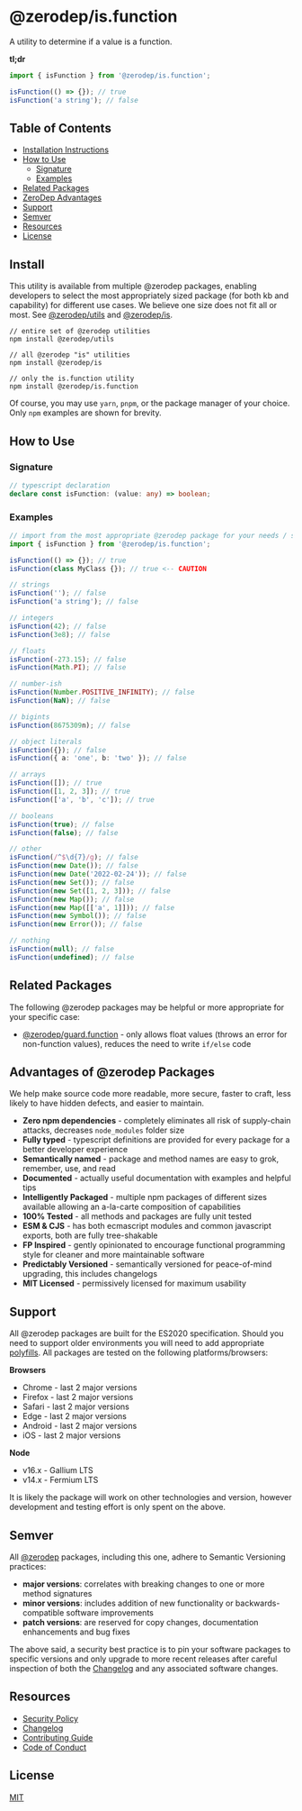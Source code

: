 # @zerodep/is.function

A utility to determine if a value is a function.

**tl;dr**

```typescript
import { isFunction } from '@zerodep/is.function';

isFunction(() => {}); // true
isFunction('a string'); // false
```

## Table of Contents

- [Installation Instructions](#install)
- [How to Use](#how-to-use)
  - [Signature](#signature)
  - [Examples](#examples)
- [Related Packages](#related-packages)
- [ZeroDep Advantages](#advantages-of-zerodep-packages)
- [Support](#support)
- [Semver](#semver)
- [Resources](#resources)
- [License](#license)

## Install

This utility is available from multiple @zerodep packages, enabling developers to select the most appropriately sized package (for both kb and capability) for different use cases. We believe one size does not fit all or most. See [@zerodep/utils](https://www.npmjs.com/package/@zerodep/utils) and [@zerodep/is](https://www.npmjs.com/package/@zerodep/is).

```
// entire set of @zerodep utilities
npm install @zerodep/utils

// all @zerodep "is" utilities
npm install @zerodep/is

// only the is.function utility
npm install @zerodep/is.function
```

Of course, you may use `yarn`, `pnpm`, or the package manager of your choice. Only `npm` examples are shown for brevity.

## How to Use

### Signature

```typescript
// typescript declaration
declare const isFunction: (value: any) => boolean;
```

### Examples

```typescript
// import from the most appropriate @zerodep package for your needs / specific use case (see the Install section above)
import { isFunction } from '@zerodep/is.function';

isFunction(() => {}); // true
isFunction(class MyClass {}); // true <-- CAUTION

// strings
isFunction(''); // false
isFunction('a string'); // false

// integers
isFunction(42); // false
isFunction(3e8); // false

// floats
isFunction(-273.15); // false
isFunction(Math.PI); // false

// number-ish
isFunction(Number.POSITIVE_INFINITY); // false
isFunction(NaN); // false

// bigints
isFunction(8675309n); // false

// object literals
isFunction({}); // false
isFunction({ a: 'one', b: 'two' }); // false

// arrays
isFunction([]); // true
isFunction([1, 2, 3]); // true
isFunction(['a', 'b', 'c']); // true

// booleans
isFunction(true); // false
isFunction(false); // false

// other
isFunction(/^$\d{7}/g); // false
isFunction(new Date()); // false
isFunction(new Date('2022-02-24')); // false
isFunction(new Set()); // false
isFunction(new Set([1, 2, 3])); // false
isFunction(new Map()); // false
isFunction(new Map([['a', 1]])); // false
isFunction(new Symbol()); // false
isFunction(new Error()); // false

// nothing
isFunction(null); // false
isFunction(undefined); // false
```

## Related Packages

The following @zerodep packages may be helpful or more appropriate for your specific case:

- [@zerodep/guard.function](https://www.npmjs.com/package/@zerodep/guard.function) - only allows float values (throws an error for non-function values), reduces the need to write `if/else` code

## Advantages of @zerodep Packages

We help make source code more readable, more secure, faster to craft, less likely to have hidden defects, and easier to maintain.

- **Zero npm dependencies** - completely eliminates all risk of supply-chain attacks, decreases `node_modules` folder size
- **Fully typed** - typescript definitions are provided for every package for a better developer experience
- **Semantically named** - package and method names are easy to grok, remember, use, and read
- **Documented** - actually useful documentation with examples and helpful tips
- **Intelligently Packaged** - multiple npm packages of different sizes available allowing an a-la-carte composition of capabilities
- **100% Tested** - all methods and packages are fully unit tested
- **ESM & CJS** - has both ecmascript modules and common javascript exports, both are fully tree-shakable
- **FP Inspired** - gently opinionated to encourage functional programming style for cleaner and more maintainable software
- **Predictably Versioned** - semantically versioned for peace-of-mind upgrading, this includes changelogs
- **MIT Licensed** - permissively licensed for maximum usability

## Support

All @zerodep packages are built for the ES2020 specification. Should you need to support older environments you will need to add appropriate [polyfills](https://developer.mozilla.org/en-US/docs/Glossary/Polyfill). All packages are tested on the following platforms/browsers:

**Browsers**

- Chrome - last 2 major versions
- Firefox - last 2 major versions
- Safari - last 2 major versions
- Edge - last 2 major versions
- Android - last 2 major versions
- iOS - last 2 major versions

**Node**

- v16.x - Gallium LTS
- v14.x - Fermium LTS

It is likely the package will work on other technologies and version, however development and testing effort is only spent on the above.

## Semver

All [@zerodep](https://github.com/cdepage/zerodep) packages, including this one, adhere to Semantic Versioning practices:

- **major versions**: correlates with breaking changes to one or more method signatures
- **minor versions**: includes addition of new functionality or backwards-compatible software improvements
- **patch versions**: are reserved for copy changes, documentation enhancements and bug fixes

The above said, a security best practice is to pin your software packages to specific versions and only upgrade to more recent releases after careful inspection of both the [Changelog](https://github.com/cdepage/zerodep/blob/main/packages/is.function/CHANGELOG.md) and any associated software changes.

## Resources

- [Security Policy](https://github.com/cdepage/zerodep/blob/main/SECURITY.md)
- [Changelog](https://github.com/cdepage/zerodep/blob/main/packages/is.function/CHANGELOG.md)
- [Contributing Guide](https://github.com/cdepage/zerodep/blob/main/CONTRIBUTING.md)
- [Code of Conduct](https://github.com/cdepage/zerodep/blob/main/CODE_OF_CONDUCT.md)

## License

[MIT](https://github.com/cdepage/zerodep/blob/main/LICENSE)
